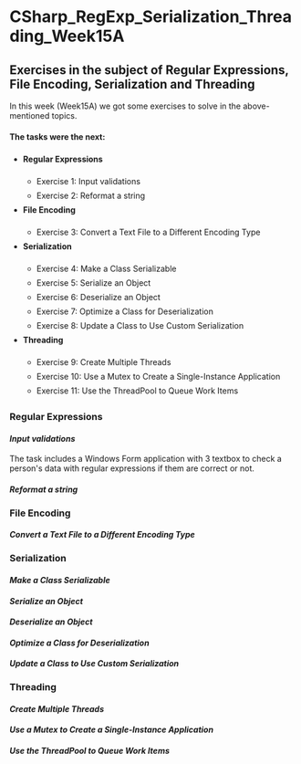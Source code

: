# CSharp_RegExp_Serialization_Threading_Week15A

<script>
  function changeStyle(linkId) {
	if (document.getElementById(linkId).style.textDecoration == "none")
	  document.getElementById(linkId).style.textDecoration = "underline";
	else
	  document.getElementById(linkId).style.textDecoration = "none";
  }
</script>

<h2>Exercises in the subject of Regular Expressions, File Encoding, Serialization and Threading</h2>

<p>In this week (Week15A) we got some exercises to solve in the above-mentioned topics.</p>

<h4>The tasks were the next:</h4>

<ul style="line-height: 25px">
  <li style="font-weight: bold">Regular Expressions</li>
  <ul>
    <li><a id="ex1" href="#exd1" style="text-decoration: none" onmouseenter="changeStyle('ex1')" onmouseleave="changeStyle('ex1')">
	  Exercise 1: Input validations</a></li>
	<li><a id="ex2" href="#exd2" style="text-decoration: none" onmouseenter="changeStyle('ex2')" onmouseleave="changeStyle('ex2')">
	  Exercise 2: Reformat a string</a></li>
  </ul>
  <li style="font-weight: bold">File Encoding</li>
  <ul>
    <li><a id="ex3" href="#exd3" style="text-decoration: none" onmouseenter="changeStyle('ex3')" onmouseleave="changeStyle('ex3')">
	  Exercise 3: Convert a Text File to a Different Encoding Type</a></li>
  </ul>
  <li style="font-weight: bold">Serialization</li>
  <ul>
    <li><a id="ex4" href="#exd4" style="text-decoration: none" onmouseenter="changeStyle('ex4')" onmouseleave="changeStyle('ex4')">
	  Exercise 4: Make a Class Serializable</a></li>
	<li><a id="ex5" href="#exd5" style="text-decoration: none" onmouseenter="changeStyle('ex5')" onmouseleave="changeStyle('ex5')">
	  Exercise 5: Serialize an Object</a></li>
	<li><a id="ex6" href="#exd6" style="text-decoration: none" onmouseenter="changeStyle('ex6')" onmouseleave="changeStyle('ex6')">
	  Exercise 6: Deserialize an Object</a></li>
	<li><a id="ex7" href="#exd7" style="text-decoration: none" onmouseenter="changeStyle('ex7')" onmouseleave="changeStyle('ex7')">
	  Exercise 7: Optimize a Class for Deserialization</a></li>
	<li><a id="ex8" href="#exd8" style="text-decoration: none" onmouseenter="changeStyle('ex8')" onmouseleave="changeStyle('ex8')">
	  Exercise 8: Update a Class to Use Custom Serialization</a></li>
  </ul>
  <li style="font-weight: bold">Threading</li>
  <ul>
    <li><a id="ex9" href="#exd9" style="text-decoration: none" onmouseenter="changeStyle('ex9')" onmouseleave="changeStyle('ex9')">
	  Exercise 9: Create Multiple Threads</a></li>
	<li><a id="ex10" href="#exd10" style="text-decoration: none" onmouseenter="changeStyle('ex10')" onmouseleave="changeStyle('ex10')">
	  Exercise 10: Use a Mutex to Create a Single-Instance Application</a></li>
	<li><a id="ex11" href="#exd11" style="text-decoration: none" onmouseenter="changeStyle('ex11')" onmouseleave="changeStyle('ex11')">
	  Exercise 11: Use the ThreadPool to Queue Work Items</a></li>
  </ul>	  
</ul>

<h3>Regular Expressions</h3>

<h4 id="exd1" style="font-style: italic">Input validations</h4>
<p>The task includes a Windows Form application with 3 textbox to check a person's data with regular expressions if them are correct or not.</p>

<h4 id="exd2" style="font-style: italic">Reformat a string</h4>
<p></p>

<h3>File Encoding</h3>

<h4 id="exd3" style="font-style: italic">Convert a Text File to a Different Encoding Type</h4>
<p></p>

<h3>Serialization</h3>

<h4 id="exd4" style="font-style: italic">Make a Class Serializable</h4>
<p></p>

<h4 id="exd5" style="font-style: italic">Serialize an Object</h4>
<p></p>

<h4 id="exd6" style="font-style: italic">Deserialize an Object</h4>
<p></p>

<h4 id="exd7" style="font-style: italic">Optimize a Class for Deserialization</h4>
<p></p>

<h4 id="exd8" style="font-style: italic">Update a Class to Use Custom Serialization</h4>
<p></p>

<h3>Threading</h3>

<h4 id="exd9" style="font-style: italic">Create Multiple Threads</h4>
<p></p>

<h4 id="exd10" style="font-style: italic">Use a Mutex to Create a Single-Instance Application</h4>
<p></p>

<h4 id="exd11" style="font-style: italic">Use the ThreadPool to Queue Work Items</h4>
<p></p>